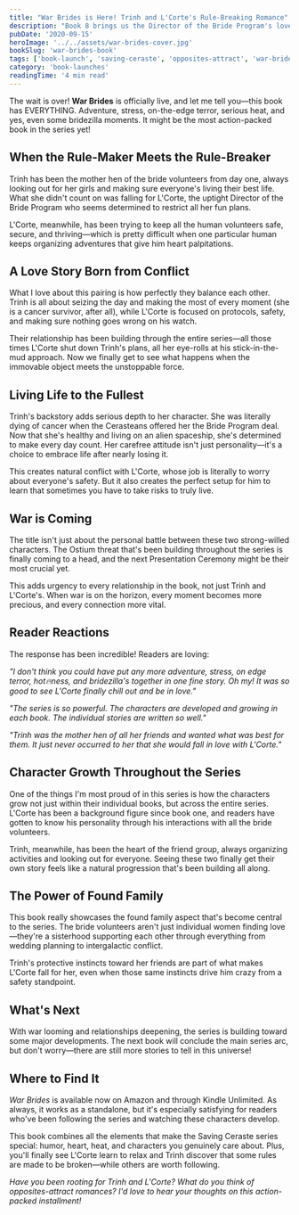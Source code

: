 ```yaml
---
title: "War Brides is Here! Trinh and L'Corte's Rule-Breaking Romance"
description: "Book 8 brings us the Director of the Bride Program's love story—when the rule-maker falls for the ultimate rule-breaker in this action-packed romance."
pubDate: '2020-09-15'
heroImage: '../../assets/war-brides-cover.jpg'
bookSlug: 'war-brides-book'
tags: ['book-launch', 'saving-ceraste', 'opposites-attract', 'war-brides']
category: 'book-launches'
readingTime: '4 min read'
---
```


The wait is over! **War Brides** is officially live, and let me tell you—this book has EVERYTHING. Adventure, stress, on-the-edge terror, serious heat, and yes, even some bridezilla moments. It might be the most action-packed book in the series yet!

## When the Rule-Maker Meets the Rule-Breaker

Trinh has been the mother hen of the bride volunteers from day one, always looking out for her girls and making sure everyone's living their best life. What she didn't count on was falling for L'Corte, the uptight Director of the Bride Program who seems determined to restrict all her fun plans.

L'Corte, meanwhile, has been trying to keep all the human volunteers safe, secure, and thriving—which is pretty difficult when one particular human keeps organizing adventures that give him heart palpitations.

## A Love Story Born from Conflict

What I love about this pairing is how perfectly they balance each other. Trinh is all about seizing the day and making the most of every moment (she is a cancer survivor, after all), while L'Corte is focused on protocols, safety, and making sure nothing goes wrong on his watch.

Their relationship has been building through the entire series—all those times L'Corte shut down Trinh's plans, all her eye-rolls at his stick-in-the-mud approach. Now we finally get to see what happens when the immovable object meets the unstoppable force.

## Living Life to the Fullest

Trinh's backstory adds serious depth to her character. She was literally dying of cancer when the Cerasteans offered her the Bride Program deal. Now that she's healthy and living on an alien spaceship, she's determined to make every day count. Her carefree attitude isn't just personality—it's a choice to embrace life after nearly losing it.

This creates natural conflict with L'Corte, whose job is literally to worry about everyone's safety. But it also creates the perfect setup for him to learn that sometimes you have to take risks to truly live.

## War is Coming

The title isn't just about the personal battle between these two strong-willed characters. The Ostium threat that's been building throughout the series is finally coming to a head, and the next Presentation Ceremony might be their most crucial yet.

This adds urgency to every relationship in the book, not just Trinh and L'Corte's. When war is on the horizon, every moment becomes more precious, and every connection more vital.

## Reader Reactions

The response has been incredible! Readers are loving:

*"I don't think you could have put any more adventure, stress, on edge terror, hot🔥ness, and bridezilla's together in one fine story. Oh my! It was so good to see L'Corte finally chill out and be in love."*

*"The series is so powerful. The characters are developed and growing in each book. The individual stories are written so well."*

*"Trinh was the mother hen of all her friends and wanted what was best for them. It just never occurred to her that she would fall in love with L'Corte."*

## Character Growth Throughout the Series

One of the things I'm most proud of in this series is how the characters grow not just within their individual books, but across the entire series. L'Corte has been a background figure since book one, and readers have gotten to know his personality through his interactions with all the bride volunteers.

Trinh, meanwhile, has been the heart of the friend group, always organizing activities and looking out for everyone. Seeing these two finally get their own story feels like a natural progression that's been building all along.

## The Power of Found Family

This book really showcases the found family aspect that's become central to the series. The bride volunteers aren't just individual women finding love—they're a sisterhood supporting each other through everything from wedding planning to intergalactic conflict.

Trinh's protective instincts toward her friends are part of what makes L'Corte fall for her, even when those same instincts drive him crazy from a safety standpoint.

## What's Next

With war looming and relationships deepening, the series is building toward some major developments. The next book will conclude the main series arc, but don't worry—there are still more stories to tell in this universe!

## Where to Find It

*War Brides* is available now on Amazon and through Kindle Unlimited. As always, it works as a standalone, but it's especially satisfying for readers who've been following the series and watching these characters develop.

This book combines all the elements that make the Saving Ceraste series special: humor, heart, heat, and characters you genuinely care about. Plus, you'll finally see L'Corte learn to relax and Trinh discover that some rules are made to be broken—while others are worth following.

*Have you been rooting for Trinh and L'Corte? What do you think of opposites-attract romances? I'd love to hear your thoughts on this action-packed installment!*